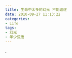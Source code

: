 ```yaml
---
title: 生命中太多的幻光 不能追逐
date: 2010-09-27 11:13:22
categories:
- Life
tags:
- 幻光
- 年少荒唐
---
```

. 
</br>
</br>
<!-- more -->

</br>
</br>
</br>